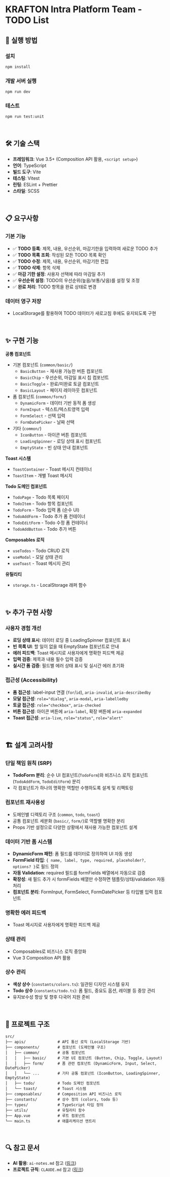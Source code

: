 # KRAFTON Intra Platform Team - TODO List

## 🚀 실행 방법

### 설치

```bash
npm install
```

### 개발 서버 실행

```bash
npm run dev
```

### 테스트

```bash
npm run test:unit
```

<br />

## 🛠️ 기술 스택

- **프레임워크**: Vue 3.5+ (Composition API 활용, `<script setup>`)
- **언어**: TypeScript
- **빌드 도구**: Vite
- **테스팅**: Vitest
- **린팅**: ESLint + Prettier
- **스타일**: SCSS

<br/>

## 📋 요구사항

### 기본 기능

- ✅ **TODO 등록**: 제목, 내용, 우선순위, 마감기한을 입력하여 새로운 TODO 추가
- ✅ **TODO 목록 조회**: 작성된 모든 TODO 목록 확인
- ✅ **TODO 수정**: 제목, 내용, 우선순위, 마감기한 편집
- ✅ **TODO 삭제**: 항목 삭제
- ✅ **마감 기한 설정**: 사용자 선택에 따라 마감일 추가
- ✅ **우선순위 설정**: TODO의 우선순위(높음/보통/낮음)를 설정 및 조정
- ✅ **완료 처리**: TODO 항목을 완료 상태로 변경

### 데이터 영구 저장

- LocalStorage를 활용하여 TODO 데이터가 새로고침 후에도 유지되도록 구현

<br />

## ✨ 구현 기능

**공통 컴포넌트**

- 기본 컴포넌트 (`common/basic/`)
  - `BasicButton` - 재사용 가능한 버튼 컴포넌트
  - `BasicChip` - 우선순위, 마감일 표시 칩 컴포넌트
  - `BasicToggle` - 완료/미완료 토글 컴포넌트
  - `BasicLayout` - 페이지 레이아웃 컴포넌트
- 폼 컴포넌트 (`common/form/`)
  - `DynamicForm` - 데이터 기반 동적 폼 생성
  - `FormInput` - 텍스트/텍스트영역 입력
  - `FormSelect` - 선택 입력
  - `FormDatePicker` - 날짜 선택
- 기타 (`common/`)
  - `IconButton` - 아이콘 버튼 컴포넌트
  - `LoadingSpinner` - 로딩 상태 표시 컴포넌트
  - `EmptyState` - 빈 상태 안내 컴포넌트

**Toast 시스템**

- `ToastContainer` - Toast 메시지 컨테이너
- `ToastItem` - 개별 Toast 메시지

**Todo 도메인 컴포넌트**

- `TodoPage` - Todo 목록 페이지
- `TodoItem` - Todo 항목 컴포넌트
- `TodoForm` - Todo 입력 폼 (순수 UI)
- `TodoAddForm` - Todo 추가 폼 컨테이너
- `TodoEditForm` - Todo 수정 폼 컨테이너
- `TodoAddButton` - Todo 추가 버튼

**Composables 로직**

- `useTodos` - Todo CRUD 로직
- `useModal` - 모달 상태 관리
- `useToast` - Toast 메시지 관리

**유틸리티**

- `storage.ts` - LocalStorage 래퍼 함수

<br />

## ✨ 추가 구현 사항

### 사용자 경험 개선

- **로딩 상태 표시**: 데이터 로딩 중 LoadingSpinner 컴포넌트 표시
- **빈 목록 UI**: 할 일이 없을 때 EmptyState 컴포넌트로 안내
- **에러 피드백**: Toast 메시지로 사용자에게 명확한 피드백 제공
- **입력 검증**: 제목과 내용 필수 입력 검증
- **실시간 폼 검증**: 필드별 에러 상태 표시 및 실시간 에러 초기화

### 접근성 (Accessibility)

- **폼 접근성**: label-input 연결 (`for`/`id`), `aria-invalid`, `aria-describedby`
- **모달 접근성**: `role="dialog"`, `aria-modal`, `aria-labelledby`
- **토글 접근성**: `role="checkbox"`, `aria-checked`
- **버튼 접근성**: 아이콘 버튼에 `aria-label`, 확장 버튼에 `aria-expanded`
- **Toast 접근성**: `aria-live`, `role="status"`, `role="alert"`

<br />

## 🏗️ 설계 고려사항

### 단일 책임 원칙 (SRP)

- **TodoForm 분리**: 순수 UI 컴포넌트(`TodoForm`)와 비즈니스 로직 컴포넌트(`TodoAddForm`, `TodoEditForm`) 분리
- 각 컴포넌트가 하나의 명확한 역할만 수행하도록 설계 및 리팩토링

### 컴포넌트 재사용성

- 도메인별 디렉토리 구조 (`common`, `todo`, `toast`)
- 공통 컴포넌트 세분화 (`basic/`, `form/`)로 역할별 명확한 분리
- Props 기반 설정으로 다양한 상황에서 재사용 가능한 컴포넌트 설계

### 데이터 기반 폼 시스템

- **DynamicForm 패턴**: 폼 필드를 데이터로 정의하여 UI 자동 생성
- **FormField 타입**: `{ name, label, type, required, placeholder?, options? }`로 필드 정의
- **자동 Validation**: required 필드를 formFields 배열에서 자동으로 검증
- **확장성**: 새 필드 추가 시 formFields 배열만 수정하면 템플릿/상태/validation 자동 처리
- **컴포넌트 분리**: FormInput, FormSelect, FormDatePicker 등 타입별 입력 컴포넌트

### 명확한 에러 피드백

- Toast 메시지로 사용자에게 명확한 피드백 제공

### 상태 관리

- Composables로 비즈니스 로직 중앙화
- Vue 3 Composition API 활용

### 상수 관리

- **색상 상수** (`constants/colors.ts`): 일관된 디자인 시스템 유지
- **Todo 상수** (`constants/todo.ts`): 폼 필드, 중요도 옵션, 레이블 등 중앙 관리
- 유지보수성 향상 및 향후 다국어 지원 준비

<br />

## 📂 프로젝트 구조

```
src/
├── apis/              # API 통신 로직 (LocalStorage 기반)
├── components/        # 컴포넌트 (도메인별 구조)
│   ├── common/        # 공통 컴포넌트
│   │   ├── basic/     # 기본 UI 컴포넌트 (Button, Chip, Toggle, Layout)
│   │   ├── form/      # 폼 관련 컴포넌트 (DynamicForm, Input, Select, DatePicker)
│   │   └── ...        # 기타 공통 컴포넌트 (IconButton, LoadingSpinner, EmptyState)
│   ├── todo/          # Todo 도메인 컴포넌트
│   └── toast/         # Toast 시스템
├── composables/       # Composition API 비즈니스 로직
├── constants/         # 상수 정의 (colors, todo 등)
├── types/             # TypeScript 타입 정의
├── utils/             # 유틸리티 함수
├── App.vue            # 루트 컴포넌트
└── main.ts            # 애플리케이션 엔트리
```

<br/>

## 🔍 참고 문서

- **AI 활용**: `ai-notes.md` 참고 ([링크](https://github.com/SangWoo9734/krafton-intra-platform-team-todo/blob/main/ai-notes.md))
- **프로젝트 규칙**: `CLAUDE.md` 참고 ([링크](https://github.com/SangWoo9734/krafton-intra-platform-team-todo/blob/main/CLAUDE.md))
